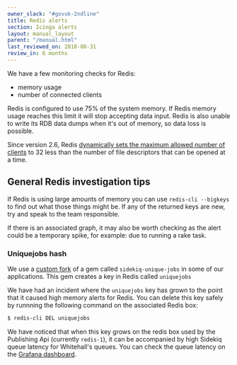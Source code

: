 ```yaml
---
owner_slack: "#govuk-2ndline"
title: Redis alerts
section: Icinga alerts
layout: manual_layout
parent: "/manual.html"
last_reviewed_on: 2018-08-31
review_in: 6 months
---
```


We have a few monitoring checks for Redis:

-  memory usage
-  number of connected clients

Redis is configured to use 75% of the system memory. If Redis memory usage
reaches this limit it will stop accepting data input. Redis is also unable to
write its RDB data dumps when it's out of memory, so data loss is possible.

Since version 2.6, Redis [dynamically sets the maximum allowed number of
clients][redis-clients] to 32 less than the number of file
descriptors that can be opened at a time.

## General Redis investigation tips

If Redis is using large amounts of memory you can use ``redis-cli --bigkeys``
to find out what those things might be. If any of the returned keys are new, try and speak to the team responsible.

If there is an associated graph, it may also be worth checking as the alert could be a temporary spike, for example: due to running a rake task.

### Uniquejobs hash

We use a [custom fork][unique-jobs] of a gem called `sidekiq-unique-jobs` in some of our applications. This gem creates a key in Redis called `uniquejobs`

We have had an incident where the `uniquejobs` key has grown to the point that it caused high memory alerts for Redis. You can delete this key safely by runnning the following command on the associated Redis box:

```bash
$ redis-cli DEL uniquejobs
```

We have noticed that when this key grows on the redis box used by the Publishing
Api (currently `redis-1`), it can be accompanied by high Sidekiq queue latency
for Whitehall's queues. You can check the queue latency on the [Grafana
dashboard][whitehall-sidekiq-grafana].

[redis-clients]: https://redis.io/topics/clients
[unique-jobs]: https://github.com/alphagov/sidekiq-unique-jobs
[whitehall-sidekiq-grafana]: https://grafana.publishing.service.gov.uk/dashboard/file/sidekiq.json?refresh=1m&orgId=1&var-Application=whitehall&var-Queues=All

